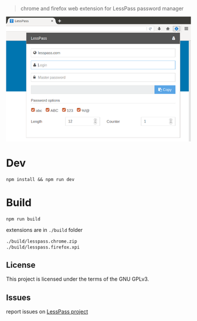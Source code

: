 > chrome and firefox web extension for LessPass password manager

![LessPass extension](screenshot.png?raw=true "LessPass screenshot")

# Dev

    npm install && npm run dev

# Build

    npm run build

extensions are in `./build` folder

    ./build/lesspass.chrome.zip
    ./build/lesspass.firefox.xpi


## License

This project is licensed under the terms of the GNU GPLv3.


## Issues

report issues on [LessPass project](https://github.com/lesspass/lesspass/issues)
